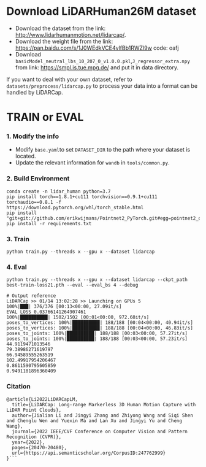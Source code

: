 # Download LiDARHuman26M dataset
- Download the dataset from the link: http://www.lidarhumanmotion.net/lidarcap/.
- Download the weight file from the link: https://pan.baidu.com/s/1J0WEdkVCE4vlfBb1RWZl9w  code: oafj
- Download `basicModel_neutral_lbs_10_207_0_v1.0.0.pkl`,`J_regressor_extra.npy` from link: https://smpl.is.tue.mpg.de/
and put it in data directory.


If you want to deal with your own dataset, refer to `datasets/preprocess/lidarcap.py` to process your data into a format can be handled by LiDARCap.

# TRAIN or EVAL
### 1. Modify the info
- Modify `base.yaml`to set `DATASET_DIR` to the path where your dataset is located.
- Update the relevant information for `wandb` in `tools/common.py`.
### 2. Build Environment
```
conda create -n lidar_human python=3.7
pip install torch==1.8.1+cu111 torchvision==0.9.1+cu111 torchaudio==0.8.1 -f https://download.pytorch.org/whl/torch_stable.html
pip install "git+git://github.com/erikwijmans/Pointnet2_PyTorch.git#egg=pointnet2_ops&subdirectory=pointnet2_ops_lib"
pip install -r requirements.txt
```

### 3. Train 
```
python train.py --threads x --gpu x --dataset lidarcap
```

### 4. Eval
```
python train.py --threads x --gpu x --dataset lidarcap --ckpt_path best-train-loss21.pth --eval --eval_bs 4 --debug
```

```
# Output reference
LiDARCap >> 01/14 13:02:28 >> Launching on GPUs 5
100%|███| 376/376 [00:13<00:00, 27.09it/s]
EVAL LOSS 0.03766141264907461
100%|██████████| 1502/1502 [00:01<00:00, 972.60it/s] 
poses_to_vertices: 100%|██████████| 188/188 [00:04<00:00, 40.94it/s]
poses_to_vertices: 100%|██████████| 188/188 [00:04<00:00, 46.83it/s]
poses_to_joints: 100%|██████████| 188/188 [00:03<00:00, 57.27it/s]
poses_to_joints: 100%|██████████| 188/188 [00:03<00:00, 57.23it/s]
44.9119471013546
79.38986271619797
66.94589555263519
102.49917954206467
0.8611590795605859
0.9491181896360409
```

### Citation
```
@article{Li2022LiDARCapLM,
  title={LiDARCap: Long-range Markerless 3D Human Motion Capture with LiDAR Point Clouds},
  author={Jialian Li and Jingyi Zhang and Zhiyong Wang and Siqi Shen and Chenglu Wen and Yuexin Ma and Lan Xu and Jingyi Yu and Cheng Wang},
  journal={2022 IEEE/CVF Conference on Computer Vision and Pattern Recognition (CVPR)},
  year={2022},
  pages={20470-20480},
  url={https://api.semanticscholar.org/CorpusID:247762999}
}```